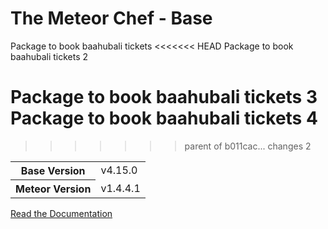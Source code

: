 # The Meteor Chef - Base
Package to book baahubali tickets
<<<<<<< HEAD
Package to book baahubali tickets 2

Package to book baahubali tickets 3
Package to book baahubali tickets 4
=======
>>>>>>> parent of b011cac... changes 2

<table>
  <tbody>
    <tr>
      <th>Base Version</th>
      <td>v4.15.0</td>
    </tr>
    <tr>
      <th>Meteor Version</th>
      <td>v1.4.4.1</td>
    </tr>
  </tbody>
</table>

[Read the Documentation](http://themeteorchef.com/base)
